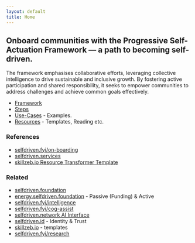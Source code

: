 ```yaml
---
layout: default
title: Home
---
```

## Onboard communities with the Progressive Self-Actuation Framework — a path to becoming self-driven.

The framework emphasises collaborative efforts, leveraging collective intelligence to drive sustainable and inclusive growth. By fostering active participation and shared responsibility, it seeks to empower communities to address challenges and achieve common goals effectively.

- [Framework](framework/)
- [Steps](/steps/)
- [Use-Cases](/use-cases/) - Examples.
- [Resources](/resources/) - Templates, Reading etc.

### References
- [selfdriven.fyi/on-boarding](https://selfdriven.fyi/on-boarding)
- [selfdriven.services](https://selfdriven.services)
- [skillzeb.io Resource Transformer Template](https://skillzeb.io/template-explorer/resource-transformer-starter)

### Related
- [selfdriven.foundation](selfdriven.foundation)
- [energy.selfdriven.foundation](https://energy.selfdriven.foundation) - Passive (Funding) & Active
- [selfdriven.fyi/intelligence](https://selfdriven.fyi/intelligence)
- [selfdriven.fyi/cog-assist](https://selfdriven.fyi/cog-assist)
- [selfdriven.network AI Interface](https://selfdriven.network)
- [selfdriven.id](https://selfdriven.id) - Identity & Trust
- [skillzeb.io](https://skillzeb.io) - templates
- [selfdriven.fyi/research](https://selfdriven.fyi/research)


